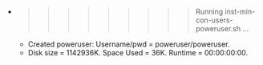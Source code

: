 * >>>>>>>>> Running inst-min-con-users-poweruser.sh ...
  * Created poweruser: Username/pwd = poweruser/poweruser.
  * Disk size = 1142936K. Space Used = 36K. Runtime = 00:00:00:00.
